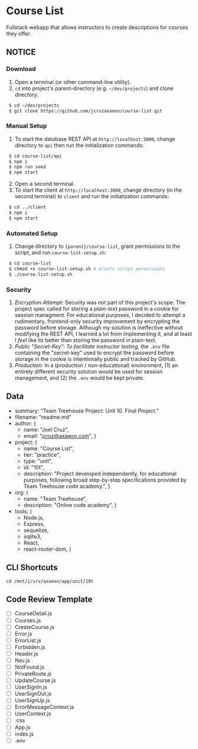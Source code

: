 # Course List
Fullstack webapp that allows instructors to create descriptions for courses they offer.

## NOTICE

### Download
1. Open a terminal (or other command-line utility).
2. `cd` into project's parent-directory (e.g. `~/dev/projects`) and clone directory:
```bash
 $ cd ~/dev/projects
 $ git clone https://github.com/jcruzaxaeon/course-list.git
```

### Manual Setup
1. To start the database REST API at `http://localhost:5000`, change directory to `api` then run the initialization commands:
```bash
 $ cd course-list/api
 $ npm i
 $ npm run seed
 $ npm start
```
2. Open a second terminal. 
5. To start the client at `http://localhost:3000`, change directory (in the second terminal) to `client` and run the initialization commands:
```bash
 $ cd ../client
 $ npm i
 $ npm start
```

### Automated Setup
1. Change directory to `{parent}/course-list`, grant permissions to the script, and run `course-list-setup.sh`:
```bash
 $ cd course-list
 $ chmod +x course-list-setup.sh # Grants script permissions
 $ ./course-list-setup.sh
```

### Security
1. *Encryption Attempt*: Security was not part of this project's scope.  The project spec called for storing a *plain-text* password in a cookie for session managment.  For educational purposes, I decided to attempt a rudimentary, frontend-only security improvement by encrypting the password before storage.  Although my solution is ineffective without modifying the REST API, I learned a lot from implementing it, and at least I *feel* like its better than storing the password in plain-text.
1. *Public "Secret-Key"*: *To facilitate instructor testing*, the `.env` file containing the "secret-key" used to encrypt the password before storage in the cookie is intentionally public and tracked by GitHub.
1. *Production*: In a (production / non-educational) environment, (1) an entirely different security solution would be used for session management, and (2) the `.env` would be kept private.

## Data
- summary: "Team Treehouse Project: Unit 10. Final Project."
- filename: "readme.md"
- author: {
   - name: "Joel Cruz",
   - email: "jcruz@axaeon.com", }
- project: {
   - name: "Course List",
   - tier: "practice",
   - type: "unit",
   - id: "10t",
   - description: "Project developed independently, for educational purposes, following broad step-by-step specifications provided by Team Treehouse code academy.", }
- org: {
   - name: "Team Treehouse",
   - description: "Online code academy", }
- tools: {
   - Node.js,
   - Express,
	- sequelize,
	- sqlite3,
   - React,
   - react-router-dom, }

## CLI Shortcuts
```
cd /mnt/i/srv/axaeon/app/unit/10t
```

## Code Review Template
- [ ] CourseDetail.js
- [ ] Courses.js
- [ ] CreateCourse.js
- [ ] Error.js
- [ ] ErrorList.js
- [ ] Forbidden.js
- [ ] Header.js
- [ ] Nav.js
- [ ] NotFound.js
- [ ] PrivateRoute.js
- [ ] UpdateCourse.js
- [ ] UserSignIn.js
- [ ] UserSignOut.js
- [ ] UserSignUp.js
- [ ] ErrorMessageContext.js
- [ ] UserContext.js
- [ ] .css
- [ ] App.js
- [ ] index.js
- [ ] .env
